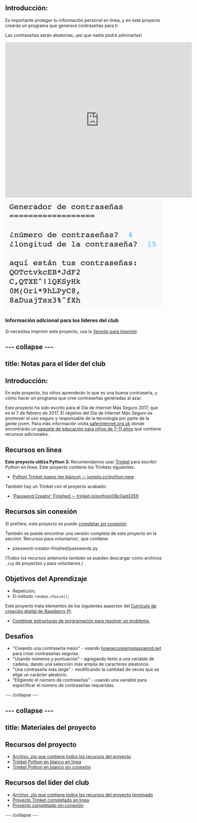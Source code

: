 ## Introducción:

Es importante proteger tu información personal en línea, y en este proyecto crearás un programa que generará contraseñas para ti.

Las contraseñas serán aleatorias, ¡así que nadie podrá adivinarlas!

<div class="trinket">
  <iframe src="https://trinket.io/embed/python/08c0ad3359?outputOnly=true&start=result" width="600" height="500" frameborder="0" marginwidth="0" marginheight="0" allowfullscreen>
  </iframe>
  <img src="images/passwords-finished.png">
</div>

### Información adicional para los líderes del club

Si necesitas imprimir este proyecto, usa la [Versión para imprimir](https://projects.raspberrypi.org/en/projects/password-generator/print).


--- collapse ---
---
title: Notas para el líder del club
---


## Introducción:

En este proyecto, los niños aprenderán lo que es una buena contraseña, y cómo hacer un programa que cree contraseñas generadas al azar.

Este proyecto ha sido escrito para el Día de Internet Más Seguro 2017, que es el 7 de febrero de 2017. El objetivo del Día de Internet Más Seguro es promover el uso seguro y responsable de la tecnología por parte de la gente joven. Para más información visita [saferinternet.org.uk](https://www.saferinternet.org.uk/) donde encontrarás un [paquete de educación para niños de 7-11 años](https://d1afx9quaogywf.cloudfront.net/cdn/farfuture/_-EgL7dYtxtypvvDcNCE53bYE-OMfdH59vaJ5XPcoG4/mtime:1483547665/sites/default/files/SID2017%20Education%20Pack%20for%207-11%20year%20olds_0.zip) que contiene recursos adicionales.

## Recursos en línea

__Este proyecto utiliza Python 3.__ Recomendamos usar [Trinket](https://trinket.io/) para escribir Python en línea. Este proyecto contiene los Trinkets siguientes:

+ [Python Trinket nuevo (en blanco) -- jumpto.cc/python-new](http://jumpto.cc/python-new)

También hay un Trinket con el proyecto acabado:

+ [‘Password Creator’ Finished -- trinket.io/python/08c0ad3359](https://trinket.io/python/08c0ad3359)

## Recursos sin conexión
Si prefiere, este proyecto se puede [completar sin conexión](https://www.codeclubprojects.org/en-GB/resources/python-working-offline/).

También se puede encontrar una versión completa de este proyecto en la sección 'Recursos para voluntarios', que contiene:

+ password-creator-finished/passwords.py

(Todos los recursos anteriores también se pueden descargar como archivos `.zip` de proyectos y para voluntarios.)

## Objetivos del Aprendizaje
+ Repetición;
+ El método `random.choice()`;

Este proyecto trata elementos de los siguientes aspectos del [Currículo de creación digital de Raspberry Pi](http://rpf.io/curriculum):

+ [Combinar estructuras de programación para resolver un problema.](https://www.raspberrypi.org/curriculum/programming/builder)

## Desafíos
+ "Creando una contraseña mejor" - usando <a href="https://howsecureismypassword.net/" target="_blank">howsecureismypassword.net</a> para crear contraseñas seguras.
+ "Usando números y puntuación" - agregando texto a una variable de cadena, dando una selección más amplia de caracteres aleatorios.
+ "Una contraseña más larga" - modificando la cantidad de veces que se elige un carácter aleatorio.
+ "Eligiendo el número de contraseñas" - usando una variable para especificar el número de contraseñas requeridas.

--- /collapse ---


--- collapse ---
---
title: Materiales del proyecto
---
## Recursos del proyecto
* [Archivo .zip que contiene todos los recursos del proyecto](resources/password-generator-resources.zip)
* [Trinket Python en blanco en línea](http://jumpto.cc/python-new)
* [Trinket Python en blanco sin conexión](resources/new-new.py)

## Recursos del líder del club
* [Archivo .zip que contiene todos los recursos del proyecto terminado](resources/password-generator-finished.zip)
* [Proyecto Trinket completado en línea](https://trinket.io/python/08c0ad3359)
* [Proyecto completado sin conexión](resources/password-generator-finished-passwords.py)

--- /collapse ---
